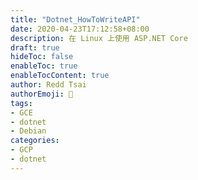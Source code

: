 ```yaml
---
title: "Dotnet_HowToWriteAPI"
date: 2020-04-23T17:12:58+08:00
description: 在 Linux 上使用 ASP.NET Core
draft: true
hideToc: false
enableToc: true
enableTocContent: true
author: Redd Tsai
authorEmoji: 🐔
tags:
- GCE
- dotnet
- Debian
categories:
- GCP
- dotnet
---
```


